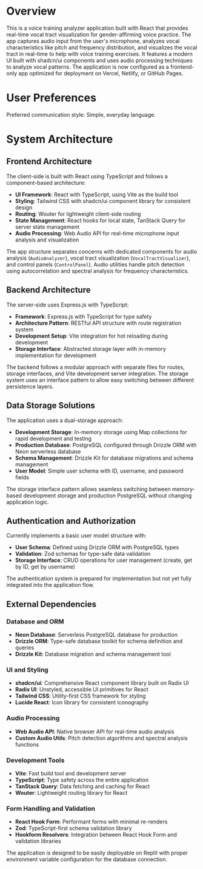 # Overview

This is a voice training analyzer application built with React that provides real-time vocal tract visualization for gender-affirming voice practice. The app captures audio input from the user's microphone, analyzes vocal characteristics like pitch and frequency distribution, and visualizes the vocal tract in real-time to help with voice training exercises. It features a modern UI built with shadcn/ui components and uses audio processing techniques to analyze vocal patterns. The application is now configured as a frontend-only app optimized for deployment on Vercel, Netlify, or GitHub Pages.

# User Preferences

Preferred communication style: Simple, everyday language.

# System Architecture

## Frontend Architecture

The client-side is built with React using TypeScript and follows a component-based architecture:

- **UI Framework**: React with TypeScript, using Vite as the build tool
- **Styling**: Tailwind CSS with shadcn/ui component library for consistent design
- **Routing**: Wouter for lightweight client-side routing
- **State Management**: React hooks for local state, TanStack Query for server state management
- **Audio Processing**: Web Audio API for real-time microphone input analysis and visualization

The app structure separates concerns with dedicated components for audio analysis (`AudioAnalyzer`), vocal tract visualization (`VocalTractVisualizer`), and control panels (`ControlPanel`). Audio utilities handle pitch detection using autocorrelation and spectral analysis for frequency characteristics.

## Backend Architecture

The server-side uses Express.js with TypeScript:

- **Framework**: Express.js with TypeScript for type safety
- **Architecture Pattern**: RESTful API structure with route registration system
- **Development Setup**: Vite integration for hot reloading during development
- **Storage Interface**: Abstracted storage layer with in-memory implementation for development

The backend follows a modular approach with separate files for routes, storage interfaces, and Vite development server integration. The storage system uses an interface pattern to allow easy switching between different persistence layers.

## Data Storage Solutions

The application uses a dual-storage approach:

- **Development Storage**: In-memory storage using Map collections for rapid development and testing
- **Production Database**: PostgreSQL configured through Drizzle ORM with Neon serverless database
- **Schema Management**: Drizzle Kit for database migrations and schema management
- **User Model**: Simple user schema with ID, username, and password fields

The storage interface pattern allows seamless switching between memory-based development storage and production PostgreSQL without changing application logic.

## Authentication and Authorization

Currently implements a basic user model structure with:

- **User Schema**: Defined using Drizzle ORM with PostgreSQL types
- **Validation**: Zod schemas for type-safe data validation
- **Storage Interface**: CRUD operations for user management (create, get by ID, get by username)

The authentication system is prepared for implementation but not yet fully integrated into the application flow.

## External Dependencies

### Database and ORM
- **Neon Database**: Serverless PostgreSQL database for production
- **Drizzle ORM**: Type-safe database toolkit for schema definition and queries
- **Drizzle Kit**: Database migration and schema management tool

### UI and Styling
- **shadcn/ui**: Comprehensive React component library built on Radix UI
- **Radix UI**: Unstyled, accessible UI primitives for React
- **Tailwind CSS**: Utility-first CSS framework for styling
- **Lucide React**: Icon library for consistent iconography

### Audio Processing
- **Web Audio API**: Native browser API for real-time audio analysis
- **Custom Audio Utils**: Pitch detection algorithms and spectral analysis functions

### Development Tools
- **Vite**: Fast build tool and development server
- **TypeScript**: Type safety across the entire application
- **TanStack Query**: Data fetching and caching for React
- **Wouter**: Lightweight routing library for React

### Form Handling and Validation
- **React Hook Form**: Performant forms with minimal re-renders
- **Zod**: TypeScript-first schema validation library
- **Hookform Resolvers**: Integration between React Hook Form and validation libraries

The application is designed to be easily deployable on Replit with proper environment variable configuration for the database connection.